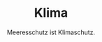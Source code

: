 ---
title: Klima
subtitle: >-
    Meeresschutz ist Klimaschutz.
image: http://res.cloudinary.com/deepwave-org/image/upload/v1747245467/deepwave.org/8_Bildung.jpg
overlay: rgba(24,48,26,0.21)
order: 4
---